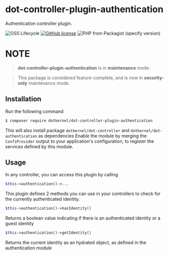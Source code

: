 # dot-controller-plugin-authentication

Authentication controller plugin.

![OSS Lifecycle](https://img.shields.io/osslifecycle/dotkernel/dot-controller-plugin-authentication)
[![GitHub license](https://img.shields.io/github/license/dotkernel/dot-controller-plugin-authentication)](https://github.com/dotkernel/dot-controller-plugin-authentication/blob/2.0.3/LICENSE.md)
![PHP from Packagist (specify version)](https://img.shields.io/packagist/php-v/dotkernel/dot-controller-plugin-authentication/2.9.0)

# NOTE

> **dot-controller-plugin-authentication** is in **maintenance** mode.

> This package is considered feature-complete, and is now in **security-only** maintenance mode.

## Installation

Run the following command
```bash
$ composer require dotkernel/dot-controller-plugin-authentication
```

This will also install package `dotkernel/dot-controller` and `dotkernel/dot-authentication` as dependencies
Enable the module by merging the `ConfiProvider` output to your application's configuration, to register the services defined by this module.

## Usage

In any controller, you can access this plugin by calling
```php
$this->authentication()->...
```

This plugin defines 2 methods you can use in your controllers to check for the currently authenticated identity.
```php
$this->authentication()->hasIdentity()
```
Returns a boolean value indicating if there is an authenticated identity or a guest identity

```php
$this->authentication()->getIdentity()
```
Returns the current identity as an hydrated object, as defined in the authentication module
